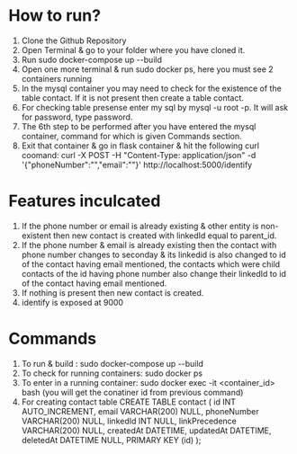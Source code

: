 # How to run?
1) Clone the Github Repository
2) Open Terminal & go to your folder where you have cloned it.
3) Run sudo docker-compose up --build
4) Open one more terminal & run sudo docker ps, here you must see 2 containers running
5) In the mysql container you may need to check for the existence of the table contact. If it is not present then create a table contact.
6) For checking table presense enter my sql by mysql -u root -p. It will ask for password, type password.
7) The 6th step to be performed after you have entered the mysql container, command for which is given Commands section.
8) Exit that container & go in flask container & hit the following curl coomand:
     curl -X POST -H "Content-Type: application/json" -d '{"phoneNumber":"<enter a string>","email":"<enter a string>"}' http://localhost:5000/identify

# Features inculcated
1) If the phone number or email is already existing & other entity is non-existent then new contact is created with linkedId equal to parent_id.
2) If the phone number & email is already existing then the contact with phone number changes to seconday & its linkedid is also changed to id of the contact
   having email mentioned, the contacts which were child contacts of the id having phone number also change their linkedId to id of the contact having email mentioned. 
3) If nothing is present then new contact is created.
4) identify is exposed at 9000

# Commands
1) To run & build : sudo docker-compose up --build
2) To check for running containers: sudo docker ps
3) To enter in a running container: sudo docker exec -it <container_id> bash (you will get the conatiner id from previous command)
4) For creating contact table 
CREATE TABLE contact (
  id INT AUTO_INCREMENT,
  email VARCHAR(200) NULL,
  phoneNumber VARCHAR(200) NULL,
  linkedId INT NULL,
  linkPrecedence VARCHAR(200) NULL,
  createdAt DATETIME,
  updatedAt DATETIME,
  deletedAt DATETIME NULL,
  PRIMARY KEY (id)
);
